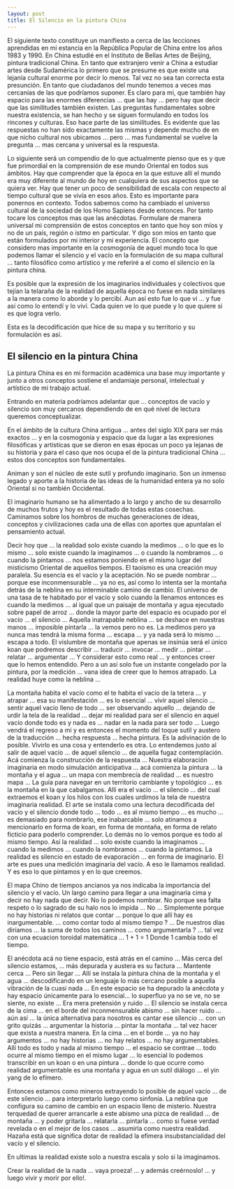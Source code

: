 ```yaml
---
layout: post
title: El Silencio en la pintura China
---
```


El siguiente texto constituye un manifiesto a cerca de las lecciones aprendidas en mi estancia en la República Popular de China entre los años 1983 y 1990. En China estudié en el Instituto de Bellas Artes de Beijing, pintura tradicional China. En tanto que extranjero venir a China a estudiar artes desde Sudamérica lo primero que se presume es que existe una lejanía cultural enorme por decir lo menos. Tal vez no sea tan correcta esta presunción. En tanto que ciudadanos del mundo tenemos a veces mas cercanías de las que podríamos suponer. Es claro para mi, que también hay espacio para las enormes diferencias … que las hay … pero hay que decir que las similitudes también existen. Las preguntas fundamentales sobre nuestra existencia, se han hecho y se siguen formulando en todos los rincones y culturas. Eso hace parte de las similitudes. Es evidente que las respuestas no han sido exactamente las mismas y depende mucho de en que nicho cultural nos ubicamos … pero … mas fundamental se vuelve la pregunta … mas cercana y universal es la respuesta.

Lo siguiente será un compendio de lo que actualmente pienso que es y que fue primordial en la comprensión de ese mundo Oriental en todos sus ámbitos. Hay que comprender que la época en la que estuve allí el mundo era muy diferente al mundo de hoy en cualquiera de sus aspectos que se quiera ver. Hay que tener un poco de sensibilidad de escala con respecto al tiempo cultural que se vivía en esos años. Esto es importante para ponernos en contexto. Todos sabemos como ha cambiado el universo cultural de la sociedad de los Homo Sapiens desde entonces. Por tanto tocare los conceptos mas que las anécdotas. Formulare de manera universal mi comprensión de estos conceptos en tanto que hoy son míos y no de un país, región o istmo en particular. Y digo son míos en tanto que están formulados por mi interior y mi experiencia. El concepto que considero mas importante en la cosmogonía de aquel mundo toca lo que podemos llamar el silencio y el vacío en la formulación de su mapa cultural … tanto filosófico como artístico y me referiré a el como el silencio en la pintura china.

Es posible que la expresión de los imaginarios individuales y colectivos que tejían la telaraña de la realidad de aquella época no fuese en nada similares a la manera como lo aborde y lo percibí. Aun así esto fue lo que vi … y fue así como lo entendí y lo viví. Cada quien ve lo que puede y lo que quiere si es que logra verlo.

Esta es la decodificación que hice de su mapa y su territorio y su formulación es así.





## El silencio en la pintura China

La pintura China es en mi formación académica una base muy importante y junto a otros conceptos sostiene el andamiaje personal, intelectual y artístico de mi trabajo actual.

Entrando en materia podríamos adelantar que … conceptos de vacío y silencio son muy cercanos dependiendo de en qué nivel de lectura queremos conceptualizar.

En el ámbito de la cultura China antigua … antes del siglo XIX para ser más exactos … y en la cosmogonía y espacio que da lugar a las expresiones filosóficas y artísticas que se dieron en esas épocas un poco ya lejanas de su historia y para el caso que nos ocupa el de la pintura tradicional China … estos dos conceptos son fundamentales.

Animan y son el núcleo de este sutil y profundo imaginario. Son un inmenso legado y aporte a la historia de las ideas de la humanidad entera ya no solo Oriental si no también Occidental.

El imaginario humano se ha alimentado a lo largo y ancho de su desarrollo de muchos frutos y hoy es el resultado de todas estas cosechas. Caminamos sobre los hombros de muchas generaciones de ideas, conceptos y civilizaciones cada una de ellas con aportes que apuntalan el pensamiento actual.

Decir hoy que … la realidad solo existe cuando la medimos … o lo que es lo mismo … solo existe cuando la imaginamos … o cuando la nombramos … o cuando la pintamos … nos estamos poniendo en el mismo lugar del misticismo Oriental de aquellos tiempos. El taoísmo es una creación muy paralela. Su esencia es el vacío y la aceptación. No se puede nombrar … porque ese inconmensurable … ya no es, así como lo intenta ser la montaña detrás de la neblina en su interminable camino de cambio. El universo de una tasa de te habitado por el vacío y solo cuando la llenamos entonces es cuando la medimos … al igual que un paisaje de montaña y agua ejecutado sobre papel de arroz … donde la mayor parte del espacio es ocupado por el vacío … el silencio … Aquella inatrapable neblina … se deshace en nuestras manos … imposible pintarla … la vemos pero no es. La medimos pero ya nunca mas tendrá la misma forma … escapa … y ya nada será lo mismo … escapa a todo. El vislumbre de montaña que apenas se insinúa será el único koan que podremos describir … traducir … invocar … medir … pintar …  relatar … argumentar … Y considerar esto como real … y entonces creer que lo hemos entendido. Pero a un así solo fue un instante congelado por la pintura, por la medición … vana idea de creer que lo hemos atrapado. La realidad huye como la neblina …

La montaña habita el vacío como el te habita el vacío de la tetera … y atrapar … esa su manifestación … es lo esencial … vivir aquel silencio … sentir aquel vacío lleno de todo … ser observando aquello … dejando de urdir la tela de la realidad … dejar mi realidad para ser el silencio en aquel vacío donde todo es y nada es … nadar en la nada para ser todo … Luego vendrá el regreso a mi y es entonces el momento del toque sutil y austero de la traducción …  hecha respuesta … hecha pintura. Es la adivinación de lo posible. Vivirlo es una cosa y entenderlo es otra. Lo entendemos justo al salir de aquel vacío … de aquel silencio … de aquella fugaz contemplación. Acá comienza la construcción de la respuesta … Nuestra elaboración imaginaria en modo simulación anticipativa … acá comienza la pintura … la montaña y el agua … un mapa con membrecía de realidad … es nuestro mapa … La guía para navegar en un territorio cambiante y topológico … es la montaña en la que cabalgamos. Allí era el vacío … el silencio … del cual extraemos el koan y los hilos con los cuales urdimos la tela de nuestra imaginaria realidad. El arte se instala como una lectura decodificada del vacío y el silencio donde todo … todo … es al mismo tiempo …  es mucho … es demasiado para nombrarlo, ese inabarcable … solo atinamos a mencionarlo en forma de koan, en forma de montaña, en forma de relato ficticio para poderlo comprender. Lo demás no lo vemos porque es todo al mismo tiempo. Así la realidad … solo existe cuando la imaginamos … cuando la medimos … cuando la nombramos … cuando la pintamos. La realidad es silencio en estado de evaporación … en forma de imaginario. El arte es pues una medición imaginaria del vacío. A eso le llamamos realidad. Y es eso lo que pintamos y en lo que creemos.



El mapa Chino de tiempos ancianos ya nos indicaba la importancia del silencio y el vacío. Un largo camino para llegar a una imaginaria cima y decir no hay nada que decir. No lo podemos nombrar. No porque sea falta respeto o lo sagrado de su halo nos lo impida … No … Simplemente porque no hay historias ni relatos que contar … porque lo que allí hay es inargumentable. … como contar todo al mismo tiempo ? … De nuestros días diríamos … la suma de todos los caminos … como argumentarla ? … tal vez con una ecuacion toroidal matemática … 1 + 1  = 1  Donde 1 cambia todo el tiempo.



El anécdota acá no tiene espacio, está atrás en el camino … Más cerca del silencio estamos, …  más depurada y austera es su factura … Mantente cerca … Pero sin llegar … Allí se instala la pintura china de la montaña y el agua … descodificando en un lenguaje lo más cercano posible a aquella vibración de la cuasi nada … En este espacio se ha depurado la anécdota y hay espacio únicamente para lo esencial… lo superfluo ya no se ve,  no se siente, no existe … Era mera pretensión y ruido … El silencio se instala cerca de la cima … en el borde del inconmensurable abismo … sin hacer ruido … aún así … la única alternativa para nosotros es cantar ese silencio … con un grito quizás … argumentar la historia … pintar la montaña … tal vez hacer que exista a nuestra manera. En la cima … en el borde … ya no hay argumentos … no hay historias … no hay relatos … no hay argumentables. Allí todo es todo y nada al mismo tiempo … el espacio se contrae … todo ocurre al mismo tiempo en el mismo lugar … lo esencial lo podemos transcribir en un koan o en una pintura … donde lo que ocurre como realidad argumentable es una montaña y agua en un sutil diálogo … el yin yang de lo efímero.

Entonces estamos como mineros extrayendo lo posible de aquel vacío … de este silencio … para interpretarlo luego como sinfonía. La neblina que configura su camino de cambio en un espacio lleno de misterio. Nuestra terquedad de querer arrancarle a este abismo una pizca de realidad … de montaña … y poder gritarla … relatarla … pintarla … como si fuese verdad revelada o en el mejor de los casos … asumirla como nuestra realidad. Hazaña está que significa dotar de realidad la efímera insubstancialidad del vacío y el silencio.

En ultimas la realidad existe solo a nuestra escala y solo si la imaginamos.

Crear la realidad de la nada … vaya proeza! … y además creérnoslo! … y luego vivir y morir por ello!.
